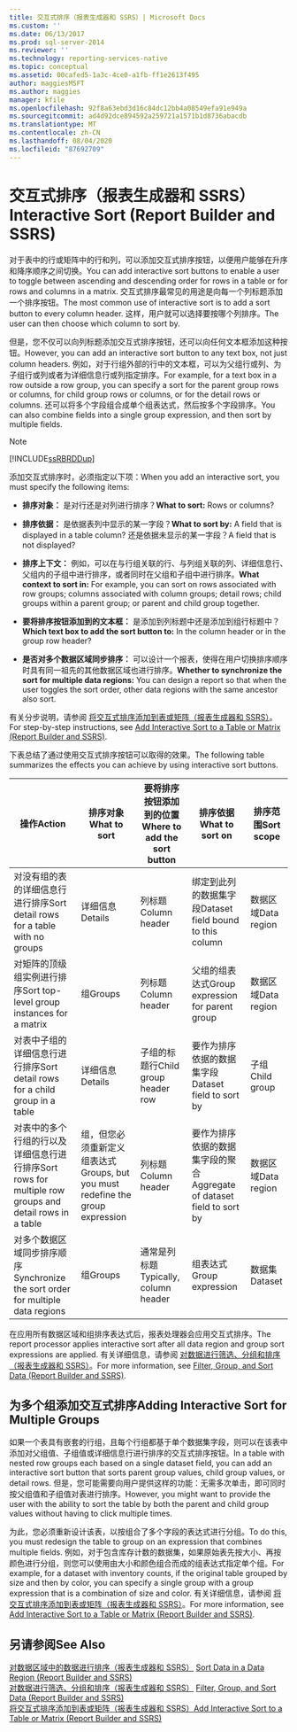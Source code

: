 ```yaml
---
title: 交互式排序（报表生成器和 SSRS）| Microsoft Docs
ms.custom: ''
ms.date: 06/13/2017
ms.prod: sql-server-2014
ms.reviewer: ''
ms.technology: reporting-services-native
ms.topic: conceptual
ms.assetid: 00cafed5-1a3c-4ce0-a1fb-ff1e2613f495
author: maggiesMSFT
ms.author: maggies
manager: kfile
ms.openlocfilehash: 92f8a63ebd3d16c84dc12bb4a08549efa91e949a
ms.sourcegitcommit: ad4d92dce894592a259721a1571b1d8736abacdb
ms.translationtype: MT
ms.contentlocale: zh-CN
ms.lasthandoff: 08/04/2020
ms.locfileid: "87692709"
---
```

# <a name="interactive-sort-report-builder-and-ssrs"></a><span data-ttu-id="ea0f4-102">交互式排序（报表生成器和 SSRS）</span><span class="sxs-lookup"><span data-stu-id="ea0f4-102">Interactive Sort (Report Builder and SSRS)</span></span>
  <span data-ttu-id="ea0f4-103">对于表中的行或矩阵中的行和列，可以添加交互式排序按钮，以便用户能够在升序和降序顺序之间切换。</span><span class="sxs-lookup"><span data-stu-id="ea0f4-103">You can add interactive sort buttons to enable a user to toggle between ascending and descending order for rows in a table or for rows and columns in a matrix.</span></span> <span data-ttu-id="ea0f4-104">交互式排序最常见的用途是向每一个列标题添加一个排序按钮。</span><span class="sxs-lookup"><span data-stu-id="ea0f4-104">The most common use of interactive sort is to add a sort button to every column header.</span></span> <span data-ttu-id="ea0f4-105">这样，用户就可以选择要按哪个列排序。</span><span class="sxs-lookup"><span data-stu-id="ea0f4-105">The user can then choose which column to sort by.</span></span>  
  
 <span data-ttu-id="ea0f4-106">但是，您不仅可以向列标题添加交互式排序按钮，还可以向任何文本框添加这种按钮。</span><span class="sxs-lookup"><span data-stu-id="ea0f4-106">However, you can add an interactive sort button to any text box, not just column headers.</span></span> <span data-ttu-id="ea0f4-107">例如，对于行组外部的行中的文本框，可以为父组行或列、为子组行或列或者为详细信息行或列指定排序。</span><span class="sxs-lookup"><span data-stu-id="ea0f4-107">For example, for a text box in a row outside a row group, you can specify a sort for the parent group rows or columns, for child group rows or columns, or for the detail rows or columns.</span></span> <span data-ttu-id="ea0f4-108">还可以将多个字段组合成单个组表达式，然后按多个字段排序。</span><span class="sxs-lookup"><span data-stu-id="ea0f4-108">You can also combine fields into a single group expression, and then sort by multiple fields.</span></span>  
  
> [!NOTE]  
>  [!INCLUDE[ssRBRDDup](../../includes/ssrbrddup-md.md)]  
  
 <span data-ttu-id="ea0f4-109">添加交互式排序时，必须指定以下项：</span><span class="sxs-lookup"><span data-stu-id="ea0f4-109">When you add an interactive sort, you must specify the following items:</span></span>  
  
-   <span data-ttu-id="ea0f4-110">**排序对象：** 是对行还是对列进行排序？</span><span class="sxs-lookup"><span data-stu-id="ea0f4-110">**What to sort:** Rows or columns?</span></span>  
  
-   <span data-ttu-id="ea0f4-111">**排序依据：** 是依据表列中显示的某一字段？</span><span class="sxs-lookup"><span data-stu-id="ea0f4-111">**What to sort by:** A field that is displayed in a table column?</span></span> <span data-ttu-id="ea0f4-112">还是依据未显示的某一字段？</span><span class="sxs-lookup"><span data-stu-id="ea0f4-112">A field that is not displayed?</span></span>  
  
-   <span data-ttu-id="ea0f4-113">**排序上下文：** 例如，可以在与行组关联的行、与列组关联的列、详细信息行、父组内的子组中进行排序，或者同时在父组和子组中进行排序。</span><span class="sxs-lookup"><span data-stu-id="ea0f4-113">**What context to sort in:** For example, you can sort on rows associated with row groups; columns associated with column groups; detail rows; child groups within a parent group; or parent and child group together.</span></span>  
  
-   <span data-ttu-id="ea0f4-114">**要将排序按钮添加到的文本框：** 是添加到列标题中还是添加到组行标题中？</span><span class="sxs-lookup"><span data-stu-id="ea0f4-114">**Which text box to add the sort button to:** In the column header or in the group row header?</span></span>  
  
-   <span data-ttu-id="ea0f4-115">**是否对多个数据区域同步排序：** 可以设计一个报表，使得在用户切换排序顺序时具有同一祖先的其他数据区域也进行排序。</span><span class="sxs-lookup"><span data-stu-id="ea0f4-115">**Whether to synchronize the sort for multiple data regions:** You can design a report so that when the user toggles the sort order, other data regions with the same ancestor also sort.</span></span>  
  
 <span data-ttu-id="ea0f4-116">有关分步说明，请参阅 [将交互式排序添加到表或矩阵（报表生成器和 SSRS）](add-interactive-sort-to-a-table-or-matrix-report-builder-and-ssrs.md)。</span><span class="sxs-lookup"><span data-stu-id="ea0f4-116">For step-by-step instructions, see [Add Interactive Sort to a Table or Matrix &#40;Report Builder and SSRS&#41;](add-interactive-sort-to-a-table-or-matrix-report-builder-and-ssrs.md).</span></span>  
  
 <span data-ttu-id="ea0f4-117">下表总结了通过使用交互式排序按钮可以取得的效果。</span><span class="sxs-lookup"><span data-stu-id="ea0f4-117">The following table summarizes the effects you can achieve by using interactive sort buttons.</span></span>  
  
|<span data-ttu-id="ea0f4-118">操作</span><span class="sxs-lookup"><span data-stu-id="ea0f4-118">Action</span></span>|<span data-ttu-id="ea0f4-119">排序对象</span><span class="sxs-lookup"><span data-stu-id="ea0f4-119">What to sort</span></span>|<span data-ttu-id="ea0f4-120">要将排序按钮添加到的位置</span><span class="sxs-lookup"><span data-stu-id="ea0f4-120">Where to add the sort button</span></span>|<span data-ttu-id="ea0f4-121">排序依据</span><span class="sxs-lookup"><span data-stu-id="ea0f4-121">What to sort on</span></span>|<span data-ttu-id="ea0f4-122">排序范围</span><span class="sxs-lookup"><span data-stu-id="ea0f4-122">Sort scope</span></span>|  
|------------|------------------|----------------------------------|---------------------|----------------|  
|<span data-ttu-id="ea0f4-123">对没有组的表的详细信息行进行排序</span><span class="sxs-lookup"><span data-stu-id="ea0f4-123">Sort detail rows for a table with no groups</span></span>|<span data-ttu-id="ea0f4-124">详细信息</span><span class="sxs-lookup"><span data-stu-id="ea0f4-124">Details</span></span>|<span data-ttu-id="ea0f4-125">列标题</span><span class="sxs-lookup"><span data-stu-id="ea0f4-125">Column header</span></span>|<span data-ttu-id="ea0f4-126">绑定到此列的数据集字段</span><span class="sxs-lookup"><span data-stu-id="ea0f4-126">Dataset field bound to this column</span></span>|<span data-ttu-id="ea0f4-127">数据区域</span><span class="sxs-lookup"><span data-stu-id="ea0f4-127">Data region</span></span>|  
|<span data-ttu-id="ea0f4-128">对矩阵的顶级组实例进行排序</span><span class="sxs-lookup"><span data-stu-id="ea0f4-128">Sort top-level group instances for a matrix</span></span>|<span data-ttu-id="ea0f4-129">组</span><span class="sxs-lookup"><span data-stu-id="ea0f4-129">Groups</span></span>|<span data-ttu-id="ea0f4-130">列标题</span><span class="sxs-lookup"><span data-stu-id="ea0f4-130">Column header</span></span>|<span data-ttu-id="ea0f4-131">父组的组表达式</span><span class="sxs-lookup"><span data-stu-id="ea0f4-131">Group expression for parent group</span></span>|<span data-ttu-id="ea0f4-132">数据区域</span><span class="sxs-lookup"><span data-stu-id="ea0f4-132">Data region</span></span>|  
|<span data-ttu-id="ea0f4-133">对表中子组的详细信息行进行排序</span><span class="sxs-lookup"><span data-stu-id="ea0f4-133">Sort detail rows for a child group in a table</span></span>|<span data-ttu-id="ea0f4-134">详细信息</span><span class="sxs-lookup"><span data-stu-id="ea0f4-134">Details</span></span>|<span data-ttu-id="ea0f4-135">子组的标题行</span><span class="sxs-lookup"><span data-stu-id="ea0f4-135">Child group header row</span></span>|<span data-ttu-id="ea0f4-136">要作为排序依据的数据集字段</span><span class="sxs-lookup"><span data-stu-id="ea0f4-136">Dataset field to sort by</span></span>|<span data-ttu-id="ea0f4-137">子组</span><span class="sxs-lookup"><span data-stu-id="ea0f4-137">Child group</span></span>|  
|<span data-ttu-id="ea0f4-138">对表中的多个行组的行以及详细信息行进行排序</span><span class="sxs-lookup"><span data-stu-id="ea0f4-138">Sort rows for multiple row groups and detail rows in a table</span></span>|<span data-ttu-id="ea0f4-139">组，但您必须重新定义组表达式</span><span class="sxs-lookup"><span data-stu-id="ea0f4-139">Groups, but you must redefine the group expression</span></span>|<span data-ttu-id="ea0f4-140">列标题</span><span class="sxs-lookup"><span data-stu-id="ea0f4-140">Column header</span></span>|<span data-ttu-id="ea0f4-141">要作为排序依据的数据集字段的聚合</span><span class="sxs-lookup"><span data-stu-id="ea0f4-141">Aggregate of dataset field to sort by</span></span>|<span data-ttu-id="ea0f4-142">数据区域</span><span class="sxs-lookup"><span data-stu-id="ea0f4-142">Data region</span></span>|  
|<span data-ttu-id="ea0f4-143">对多个数据区域同步排序顺序</span><span class="sxs-lookup"><span data-stu-id="ea0f4-143">Synchronize the sort order for multiple data regions</span></span>|<span data-ttu-id="ea0f4-144">组</span><span class="sxs-lookup"><span data-stu-id="ea0f4-144">Groups</span></span>|<span data-ttu-id="ea0f4-145">通常是列标题</span><span class="sxs-lookup"><span data-stu-id="ea0f4-145">Typically, column header</span></span>|<span data-ttu-id="ea0f4-146">组表达式</span><span class="sxs-lookup"><span data-stu-id="ea0f4-146">Group expression</span></span>|<span data-ttu-id="ea0f4-147">数据集</span><span class="sxs-lookup"><span data-stu-id="ea0f4-147">Dataset</span></span>|  
  
 <span data-ttu-id="ea0f4-148">在应用所有数据区域和组排序表达式后，报表处理器会应用交互式排序。</span><span class="sxs-lookup"><span data-stu-id="ea0f4-148">The report processor applies interactive sort after all data region and group sort expressions are applied.</span></span> <span data-ttu-id="ea0f4-149">有关详细信息，请参阅 [对数据进行筛选、分组和排序（报表生成器和 SSRS）](filter-group-and-sort-data-report-builder-and-ssrs.md)。</span><span class="sxs-lookup"><span data-stu-id="ea0f4-149">For more information, see [Filter, Group, and Sort Data &#40;Report Builder and SSRS&#41;](filter-group-and-sort-data-report-builder-and-ssrs.md).</span></span>  
  
## <a name="adding-interactive-sort-for-multiple-groups"></a><span data-ttu-id="ea0f4-150">为多个组添加交互式排序</span><span class="sxs-lookup"><span data-stu-id="ea0f4-150">Adding Interactive Sort for Multiple Groups</span></span>  
 <span data-ttu-id="ea0f4-151">如果一个表具有嵌套的行组，且每个行组都基于单个数据集字段，则可以在该表中添加对父组值、子组值或详细信息行进行排序的交互式排序按钮。</span><span class="sxs-lookup"><span data-stu-id="ea0f4-151">In a table with nested row groups each based on a single dataset field, you can add an interactive sort button that sorts parent group values, child group values, or detail rows.</span></span> <span data-ttu-id="ea0f4-152">但是，您可能需要向用户提供这样的功能：无需多次单击，即可同时按父组值和子组值对表进行排序。</span><span class="sxs-lookup"><span data-stu-id="ea0f4-152">However, you might want to provide the user with the ability to sort the table by both the parent and child group values without having to click multiple times.</span></span>  
  
 <span data-ttu-id="ea0f4-153">为此，您必须重新设计该表，以按组合了多个字段的表达式进行分组。</span><span class="sxs-lookup"><span data-stu-id="ea0f4-153">To do this, you must redesign the table to group on an expression that combines multiple fields.</span></span> <span data-ttu-id="ea0f4-154">例如，对于包含库存计数的数据集，如果原始表先按大小、再按颜色进行分组，则您可以使用由大小和颜色组合而成的组表达式指定单个组。</span><span class="sxs-lookup"><span data-stu-id="ea0f4-154">For example, for a dataset with inventory counts, if the original table grouped by size and then by color, you can specify a single group with a group expression that is a combination of size and color.</span></span> <span data-ttu-id="ea0f4-155">有关详细信息，请参阅 [将交互式排序添加到表或矩阵（报表生成器和 SSRS）](add-interactive-sort-to-a-table-or-matrix-report-builder-and-ssrs.md)。</span><span class="sxs-lookup"><span data-stu-id="ea0f4-155">For more information, see [Add Interactive Sort to a Table or Matrix &#40;Report Builder and SSRS&#41;](add-interactive-sort-to-a-table-or-matrix-report-builder-and-ssrs.md).</span></span>  
  
## <a name="see-also"></a><span data-ttu-id="ea0f4-156">另请参阅</span><span class="sxs-lookup"><span data-stu-id="ea0f4-156">See Also</span></span>  
 <span data-ttu-id="ea0f4-157">[对数据区域中的数据进行排序（报表生成器和 SSRS）](sort-data-in-a-data-region-report-builder-and-ssrs.md) </span><span class="sxs-lookup"><span data-stu-id="ea0f4-157">[Sort Data in a Data Region &#40;Report Builder and SSRS&#41;](sort-data-in-a-data-region-report-builder-and-ssrs.md) </span></span>  
 <span data-ttu-id="ea0f4-158">[对数据进行筛选、分组和排序（报表生成器和 SSRS）](filter-group-and-sort-data-report-builder-and-ssrs.md) </span><span class="sxs-lookup"><span data-stu-id="ea0f4-158">[Filter, Group, and Sort Data &#40;Report Builder and SSRS&#41;](filter-group-and-sort-data-report-builder-and-ssrs.md) </span></span>  
 [<span data-ttu-id="ea0f4-159">将交互式排序添加到表或矩阵（报表生成器和 SSRS）</span><span class="sxs-lookup"><span data-stu-id="ea0f4-159">Add Interactive Sort to a Table or Matrix &#40;Report Builder and SSRS&#41;</span></span>](add-interactive-sort-to-a-table-or-matrix-report-builder-and-ssrs.md)  
  
  
